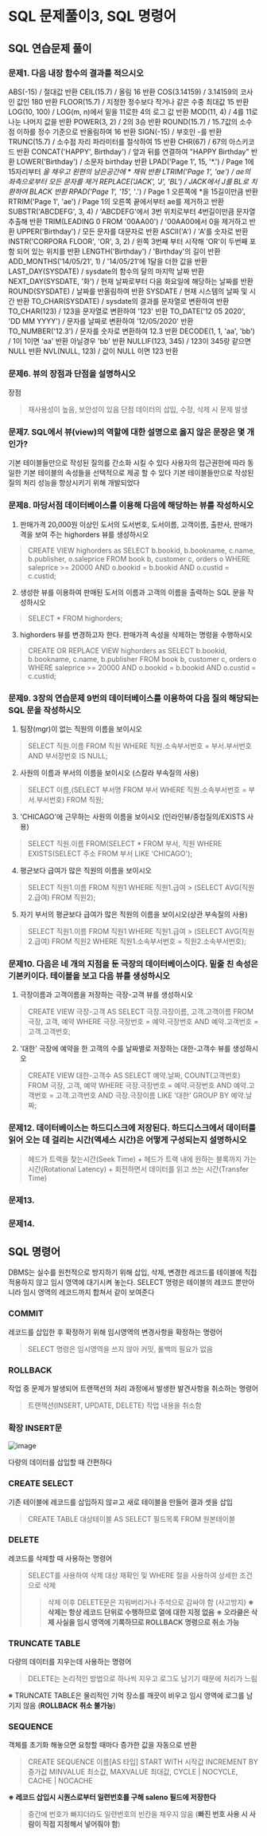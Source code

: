 SQL 문제풀이3, SQL 명령어
==========================
## SQL 연습문제 풀이
### 문제1. 다음 내장 함수의 결과를 적으시오
ABS(-15) / 절대값 반환
CEIL(15.7) / 					올림 16 반환
COS(3.14159) / 				3.14159의 코사인 값인 180 반환 
FLOOR(15.7)		 / 			지정한 정수보다 작거나 같은 수중 최대값 15 반환
LOG(10, 100)			 / 	LOG(m, n)에서 밑을 11로한 4의 로그 값 반환
MOD(11, 4)			 / 		4를 11로 나눈 나머지 값을 반환
POWER(3, 2)			 / 		2의 3승 반환
ROUND(15.7)		 / 		15.7값의 소수점 이하를 정수 기준으로 반올림하여 16  반환
SIGN(-15)				 / 	부호인 -를 반환
TRUNC(15.7)			 / 		소수점 자리 파라미터를 절삭하여 15 반환
CHR(67)				 / 	67의 아스키코드 반환
CONCAT('HAPPY', Birthday')	 / 	앞과 뒤를 연결하여 "HAPPY Birthday" 반환
LOWER('Birthday')		 / 		소문자 birthday 반환
LPAD('Page 1', 15, '*.')	 / 		Page 1에 15자리부터 *을 채우고 왼편의 남은공간에 * 채워 반환
LTRIM('Page 1', 'ae')	 / 		ae의 좌측으로부터 모든 문자를 제거
REPLACE('JACK', 'J', 'BL')	 / 		JACK에서 J를 BL로 치환하여 BLACK 반환
RPAD('Page 1', '15', '*.')	 / 		Page 1 오른쪽에 *을 15길이만큼 반환
RTRIM('Page 1', 'ae')		 / 	Page 1의 오른쪽 끝에서부터 ae를 제거하고 반환
SUBSTR('ABCDEFG', 3, 4)	 / 		'ABCDEFG'에서 3번 위치로부터 4번길이만큼 문자열 추출해 반환
TRIM(LEADING 0 FROM '00AA00') / 	'00AA00에서 0을 제거하고 반환
UPPER('Birthday')			 / 	모든 문자를 대문자로 반환
ASCII('A')		 / 			'A'를 숫자로 반환
INSTR('CORPORA FLOOR', 'OR', 3, 2) / 	왼쪽 3번째 부터 시작해 'OR'이 두번째 포함 되어 있는 위치를 반환 
LENGTH('Birthday')			 / 	'Birthday'의 길이 반환
ADD_MONTHS('14/05/21', 1)	 / 	'14/05/21'에 1달을 더한 값을 반환
LAST_DAY(SYSDATE)		 / 	sysdate의 함수의 달의 마지막 날짜 반환
NEXT_DAY(SYSDATE, '화')	 / 		현재 날짜로부터 다음 화요일에 해당하는 날짜를 반환
ROUND(SYSDATE)	 / 			날짜를 반올림하여 반환
SYSDATE		 / 			현재 시스템의 날짜 및 시간 반환
TO_CHAR(SYSDATE)		 / 	sysdate의 결과를 문자열로 변환하여 반환
TO_CHAR(123)		 / 		123을 문자열로 변환하여 '123' 반환
TO_DATE('12 05 2020', 'DD MM YYYY')	 / 문자를 날짜로 변환하여 '12/05/2020' 반환	
TO_NUMBER('12.3')		 / 		문자를 숫자로 변환하여 12.3 반환
DECODE(1, 1, 'aa', 'bb')		 / 	1이 1이면 'aa' 반환 아닐경우 'bb' 반환
NULLIF(123, 345)			 / 	123이 345랑 같으면 NULL 반환
NVL(NULL, 123)			 / 	값이 NULL 이면 123 반환

### 문제6. 뷰의 장점과 단점을 설명하시오
장점
> 재사용성이 높음, 보안성이 있음
단점
> 데이터의 삽입, 수정, 삭제 시 문제 발생

### 문제7. SQL에서 뷰(view)의 역할에 대한 설명으로 옳지 않은 문장은 몇 개인가?
기본 테이블들만으로 작성된 질의를 간소화 시킬 수 있다
사용자의 접근권한에 따라 동일한 기본 테이블의 속성들을 선택적으로 제공 할 수 있다
기본 테이블들만으로 작성된 질의 처리 성능을 향상시키기 위해 개발되었다

### 문제8. 마당서점 데이터베이스를 이용해 다음에 해당하는 뷰를 작성하시오
1. 판매가격 20,000원 이상인 도서의 도서번호, 도서이름, 고객이름, 출판사, 판매가격을 보여 주는 highorders 뷰를 생성하시오
> CREATE VIEW highorders as SELECT b.bookid, b.bookname, c.name, b.publisher, o.saleprice FROM book b, customer c, orders o WHERE saleprice >= 20000 AND o.bookid = b.bookid AND o.custid =  c.custid;
2. 생성한 뷰를 이용하여 판매된 도서의 이름과 고객의 이름을 출력하는 SQL 문을 작성하시오
> SELECT * FROM highorders;
3. highorders 뷰를 변경하고자 한다. 판매가격 속성을 삭제하는 명령을 수행하시오
> CREATE OR REPLACE VIEW highorders as SELECT b.bookid, b.bookname, c.name, b.publisher FROM book b, customer c, orders o WHERE saleprice >= 20000 AND o.bookid = b.bookid AND o.custid =  c.custid;

### 문제9. 3장의 연습문제 9번의 데이터베이스를 이용하여 다음 질의 해당되는 SQL 문을 작성하시오

1. 팀장(mgr)이 없는 직원의 이름을 보이시오
> SELECT 직원.이름 FROM 직원 WHERE 직원.소속부서번호 = 부서.부서번호 AND 부서장번호 IS NULL;
2. 사원의 이름과 부서의 이름을 보이시오 (스칼라 부속질의 사용)
> SELECT 이름,(SELECT 부서명 FROM 부서 WHERE 직원.소속부서번호 = 부서.부서번호) FROM 직원;
3. 'CHICAGO'에 근무하는 사원의 이름을 보이시오 (인라인뷰/중첩질의/EXISTS 사용)
> SELECT 직원.이름 FROM(SELECT * FROM 부서, 직원 WHERE EXISTS(SELECT 주소 FROM 부서 LIKE 'CHICAGO');
4. 평균보다 급여가 많은 직원의 이름을 보이시오
> SELECT 직원1.이름 FROM 직원1 WHERE 직원1.급여 > (SELECT AVG(직원2.급여) FROM 직원2);
5. 자기 부서의 평균보다 급여가 많은 직원의 이름을 보이시오(상관 부속질의 사용)
> SELECT 직원1.이름 FROM 직원1 WHERE 직원1.급여 > (SELECT AVG(직원2.급여) FROM 직원2 WHERE 직원1.소속부서번호 = 직원2.소속부서번호);

### 문제10. 다음은 네 개의 지점을 둔 극장의 데이터베이스이다. 밑줄 친 속성은 기본키이다. 테이블을 보고 다음 뷰를 생성하시오
1. 극장이름과 고객이름을 저장하는 극장-고객 뷰를 생성하시오
> CREATE VIEW 극장-고객 AS SELECT 극장.극장이름, 고객.고객이름 FROM 극장, 고객, 예약 WHERE 극장.극장번호 = 예약.극장번호 AND 예약.고객번호 = 고객.고객번호;
2. '대한' 극장에 예약을 한 고객의 수를 날짜별로 저장하는 대한-고객수 뷰를 생성하시오
> CREATE VIEW 대한-고객수 AS SELECT 예약.날짜, COUNT(고객번호) FROM 극장, 고객, 예약 WHERE 극장.극장번호 = 예약.극장번호 AND 예약.고객번호 = 고객.고객번호 AND 극장.극장이름 LIKE '대한' GROUP BY 예약.날짜;

### 문제12. 데이터베이스는 하드디스크에 저장된다. 하드디스크에서 데이터를 읽어 오는 데 걸리는 시간(액세스 시간)은 어떻게 구성되는지 설명하시오
> 헤드가 트랙을 찾는시간(Seek Time) + 헤드가 트랙 내에 원하는 블록까지 가는 시간(Rotational Latency) + 회전하면서 데이터를 읽고 쓰는 시간(Transfer Time)

### 문제13. 
### 문제14. 

## SQL 명령어
DBMS는 실수를 원천적으로 방지하기 위해 삽입, 삭제, 변경한 레코드를 테이블에 직접 적용하지 않고 임시 영역에 대기시켜 놓는다.
SELECT 명령은 테이블의 레코드 뿐만아니라 임시 영역의 레코드까지 합쳐서 같이 보여준다


### COMMIT
레코드를 삽입한 후 확정하기 위해 임시영역의 변경사항을 확정하는 명령어
> SELECT 명령은 임시영역을 쓰지 않아 커밋, 롤백의 필요가 없음

### ROLLBACK
작업 중 문제가 발생되어 트랜잭션의 처리 과정에서 발생한 발견사항을 취소하는 명령어
> 트랜잭션(INSERT, UPDATE, DELETE) 작업 내용을 취소함

### 확장 INSERT문
![image](https://user-images.githubusercontent.com/96763658/179179682-5480376d-53d4-4516-80f8-5c6c4b71ae7a.png)

다량의 데이터를 삽입할 때 간편하다

### CREATE SELECT
기존 테이블에 레코드를 삽입하지 않ㄹ고 새로 테이블을 만들어 결과 셋을 삽입
> CREATE TABLE 대상테이블 AS SELECT 필드목록 FROM 원본테이블

### DELETE
레코드를 삭제할 때 사용하는 명령어

> SELECT를 사용하여 삭제 대상 재확인 및 WHERE 절을 사용하여 상세한 조건으로 삭제
>> 삭제 이후 DELETE문은 지워버리거나 주석으로 감싸야 함 (사고방지)
**※ 삭제는 항상 레코드 단위로 수행하므로 열에 대한 지정 없음**
**※ 오라클은 삭제 사실을 임시 영역에 기록하므로 ROLLBACK 명령으로 취소 가능**

### TRUNCATE TABLE
다량의 데이터를 지우는데 사용하는 명령어

> DELETE는 논리적인 방법으로 하나씩 지우고 로그도 남기기 때문에 처리가 느림

※ TRUNCATE TABLE은 물리적인 기억 장소를 깨끗이 비우고 임시 영역에 로그를 남기지 않음 (**ROLLBACK 취소 불가능**)

### SEQUENCE
객체를 초기화 해놓으면 요청할 때마다 증가한 값을 자동으로 반환
> CREATE SEQUENCE 이름[AS 타입] START WITH 시작값 INCREMENT BY 증가값 
> MINVALUE 최소값, MAXVALUE 최대값, CYCLE | NOCYCLE, CACHE | NOCACHE

**※  레코드 삽입시 시퀀스로부터 일련번호를 구해 saleno 필드에 저장한다**
> 중간에 번호가 빠지더라도 일련번호의 빈칸을 채우지 않음 (**빠진 번호 사용 시 사람이 직접 지정해서 넣어줘야 함**)
